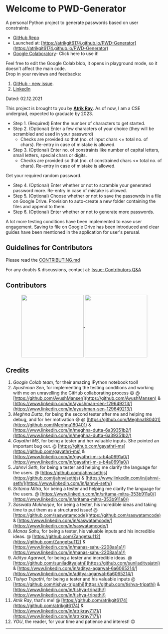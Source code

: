 # Welcome to PWD-Generator
A personal Python project to generate passwords based on user constraints.

* [GitHub Repo](https://github.com/AtrikGit6174/PWD-Generator)
* Launched at: [https://atrikgit6174.github.io/PWD-Generator](https://atrikgit6174.github.io/PWD-Generator)
* [Google Colaboratory](https://colab.research.google.com/github/AtrikGit6174/PWD-Generator/blob/main/PWD_Generator.ipynb)- Click here to use it!

Feel free to edit the Google Colab blob, it opens in playground mode, so it doesn't affect the main code.
<br/>
Drop in your reviews and feedbacks:
1. [GitHub - new issue](https://github.com/AtrikGit6174/PWD-Generator/issues/new/choose).
2. [LinkedIn](https://www.linkedin.com/in/atrikray7171/)

Dated: 02.12.2021

This project is brought to you by **[Atrik Ray](https://github.com/AtrikGit6174)**.
As of now, I am a CSE undergrad, expected to graduate by 2023.

* Step 1. (Required) Enter the number of characters to get started.
* Step 2. (Optional) Enter a few characters of your choice (they will be scrambled and used in your password)
	* Checks are provided so that (no. of input chars <= total no. of chars). Re-entry in case of mistake is allowed.
* Step 3. (Optional) Enter no. of constraints like number of capital letters, small letters, special chars or digits.
	* Checks are provided so that (no. of constrained chars <= total no. of chars). Re-entry in case of mistake is allowed.
	
Get your required random password.

* Step 4. (Optional) Enter whether or not to scramble your generated password more. Re-entry in case of mistake is allowed.
* Step 5. (Optional) Choose whether or not to save the passowrds in a file on Google Drive. Provision to auto-create a new folder containing the files and append to them.
* Step 6. (Optional) Enter whether or not to generate more passwords.

A lot more testing conditions have been implemented to ease user engagement.
Saving to file on Google Drive has been introduced and clear guides have been mentioned in the application for user's perusal.

## Guidelines for Contributors
Please read the [CONTRIBUTING.md](Contributing/CONTRIBUTING.md) 

For any doubts & discussions, contact at: [Issue: Contributors Q&A](https://github.com/AtrikGit6174/PWD-Generator/issues/new?assignees=AtrikGit6174&labels=help+wanted&template=contributors-q-a.md&title=)

## Contributors

<p align= "center">
		<a href="https://github.com/atrikgit6174">
			<img src= "https://github.com/atrikgit6174.png" width= 200px height= 200px align="center">
		</a>
		<a href="https://github.com/AyushMansen">
			<img src= "https://github.com/AyushMansen.png" width= 200px height= 200px align="center">
		</a>
</p>

## Credits
1. _Google Colab team_, for their amazing IPython notebook tool!
2. _Ayushman Sen_, for implementing the testing conditions and working with me on unravelling the GitHub collaborating process 😄 @ [https://github.com/AyushMansen](https://github.com/AyushMansen) & [https://www.linkedin.com/in/ayushman-sen-129649213/](https://www.linkedin.com/in/ayushman-sen-129649213/)
3. _Meghna Dutta_, for being the second tester after me and helping me debug, and for her motivation 😄 @ [https://github.com/Meghna180401](https://github.com/Meghna180401) & [https://www.linkedin.com/in/meghna-dutta-6a39351b2/](https://www.linkedin.com/in/meghna-dutta-6a39351b2/)
4. _Gayathri MS_, for being a tester and her valuable inputs. She pointed an important bug out. @ [https://github.com/gayathri-ms](https://github.com/gayathri-ms) & [https://www.linkedin.com/in/gayathri-m-s-b4a0691a0/](https://www.linkedin.com/in/gayathri-m-s-b4a0691a0/)
5. _Jahnvi Seth_, for being a tester and helping me clarify the language for the users. @ [https://github.com/jahnvisethjs](https://github.com/jahnvisethjs) & [https://www.linkedin.com/in/jahnvi-seth/](https://www.linkedin.com/in/jahnvi-seth/)
6. _Sritama Mitra_, for being a tester and helping me clarify the language for the users. @ [https://www.linkedin.com/in/sritama-mitra-353b911a0/](https://www.linkedin.com/in/sritama-mitra-353b911a0/)
7. _Saswata Mukherjee_, for being a tester, his incredible ideas and taking time to put them as a structured issue! @ [https://github.com/saswatamcode](https://github.com/saswatamcode) & [https://www.linkedin.com/in/saswatamcode/](https://www.linkedin.com/in/saswatamcode/)
8. _Manas Sahu_, for being a tester, his valuable inputs and his incredible ideas. @ [https://github.com/Zangetsu112](https://github.com/Zangetsu112) & [https://www.linkedin.com/in/manas-sahu-2208aa1a1/](https://www.linkedin.com/in/manas-sahu-2208aa1a1/)
9. _Aditya Agarwal_, for being a tester and incredible ideas. @ [https://github.com/suniladityajatni](https://github.com/suniladityajatni) & [https://www.linkedin.com/in/aditya-agarwal-6a6065214/](https://www.linkedin.com/in/aditya-agarwal-6a6065214/)
10. _Tishya Tripathi_, for being a tester and his valuable inputs @ [https://github.com/tishya-tripathi](https://github.com/tishya-tripathi) & [https://www.linkedin.com/in/tishya-tripathi/](https://www.linkedin.com/in/tishya-tripathi/)
11. _Atrik Ray_, that's me! @ [https://github.com/atrikgit6174](https://github.com/atrikgit6174) & [https://www.linkedin.com/in/atrikray7171/](https://www.linkedin.com/in/atrikray7171/)
12. _YOU_, the reader, for your time and patience and interest! 😊

****************************************************************************************************************************************
<!--script src="https://gist.github.com/AtrikGit6174/b6274fdd4d03b7beedf11d8d94c3b907.js"></script-->

